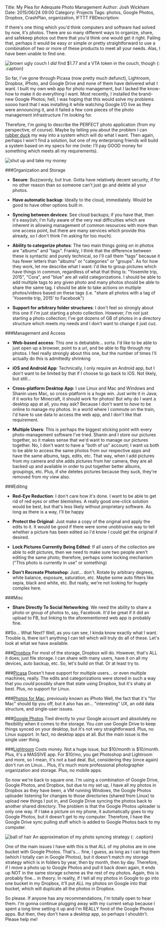 Title: My Plea for Adequate Photo Management
Author: Josh Wickham
Date: 2015/06/24 09:00
Category: Projects
Tags: photos, Google Photos, Dropbox, CrashPlan, organization, IFTTT
FBDescription: 

If there's one thing which you'd think computers and software had solved by now, it's photos. There are so many
different ways to organize, share, and safekeep photos out there that you'd think one would get it right. Failing that,
perhaps it would be easy or simple or pretty straightforward to use a combination of two or more of these products to
meet all your needs. Alas, I have been unable to find one.

![brown ugly couch][brown_couch]
I *did* find $1.77 and a VTA token in the couch, though
{: .caption}

So far, I've gone through Picasa (now pretty much defunct), Lightroom, Dropbox, iPhoto, and Google Drive and none of
them have delivered what I want. I built my own web app for photo management, but I lacked the know-how to make it do
everything I want. Most recently, I installed the brand-new Google Photos; hell, I was hoping that this would solve my
problems soooo hard that I was installing it while watching Google I/O live as they were announcing it, and it failed
a few core pieces of the photo management infrastructure I'm looking for.

Therefore, I'm going to describe the PERFECT photo application (from my perspective, of course). Maybe by telling
you about the problem I can [rubber duck][rubber_duck] my way into a system which will do what I want. Then again,
perhaps I won't find a solution, but one of my enterprising friends will build a system based on my specs for me (note:
I'll pay GOOD money for something which meets all my requirements). 

![shut up and take my money][shut_up]


###Organization and Storage
*   **Secure**: Buzzwordy, but true. Gotta have relatively decent security, if for no other reason than so someone can't
    just go and delete all your photos.
    
*   **Have automatic backup**: Ideally to the cloud, immediately. Would be good to have other options built in.

*   **Syncing between devices**: See cloud backups; if you have that, then it's easy(ish; I'm fully aware of the very
    real difficulties which are inherent in allowing management of common resources with more than one access point, but
    there are many services which provide this already, so I don't think I'm asking for too much).

*   **Ability to categorize photos**: The two main things going on in photos are "albums" and "tags". Frankly, I think
    that the difference between these is syntactic and purely technical, so I'll call them "tags" because it has fewer
    letters than "albums" or "categories" or "groups". As for how they work, let me describe what I want: I'd like to
    group pictures which have things in common, regardless of what that thing is: "Yosemite trip, 2015", "Cora", and
    "blue" are all valid categorizations. I should be able to add multiple tags to any given photo and many photos
    should be able to share the same tag. I should be able to take actions on multiple photos/videos based on these tags
    (i.e. "share all photos with a tag of 'Yosemite trip, 2015' to Facebook")

*   **Support for arbitrary folder structures**: I don't feel so strongly about this one if I'm just starting a photo
    collection. However, I'm *not* just starting a photo collection; I've got dozens of GB of photos in a directory
    structure which meets my needs and I don't want to change it just cuz.

###Management and Access
*   **Web-based access**: This one is debatable... sorta. I'd like to be able to just open up a browser, point to a
    url, and be able to flip through my photos. I feel really strongly about this one, but the number of times I'll
    actually do this is admittedly shrinking

*   **iOS and Android App**: Technically, I only require an Android app, but I don't want to be limited by that if I
    choose to go back to iOS. Not likely, but still...

*   **Cross-platform Desktop App**: I use Linux and Mac and Windows and Shanin uses Mac, so cross-platform is a huge win.
    Just write it in Java; if it works for Minecraft, it should work for photos! But why do I want a desktop app at all,
    you may ask? Because I don't want to *have* to be online to manage my photos. In a world where I commute on the
    train, I'd have to use data to access the web app, and I don't like that requirement.
     
*   **Multiple Users**: This is perhaps the biggest sticking point with every photo-management software I've tried.
    Shanin and I store our pictures together, so it makes sense that we'd want to manage our pictures together. No, I
    don't want to have a "both of us" account; I want us both to be able to access the same photos from our respective
    apps and have the same albums, tags, edits, etc. That way, when I add pictures from my camera and she adds pictures
    from her camera, they are all backed up and available in order to put together better albums, groupings, etc. Plus,
    if she deletes pictures because they suck, they're removed from my view also.

###Editing
*   **Red-Eye Reduction**: I don't care how it's done. I want to be able to get rid of red eyes or other blemishes.
    A really good one-click solution would be best, but that's less likely without proprietary software. As long as
    there is a way, I'll be happy

*   **Protect the Original**: Just make a copy of the original and apply the edits to it. It would be good if there were
    some unobtrusive way to tell whether a picture has been edited so I'd know I could get the original if desired.
    
*   **Lock Pictures Currently Being Edited**: If all users of the collection are able to edit pictures, then we need to
    make sure two people aren't editing the same photo; therefore, perhaps some locking mechanism ("This photo is
    currently in use" or something)
    
*   **Don't Recreate Photoshop**: Just... don't. Rotate by arbitrary degrees, white balance, exposure, saturation, etc.
    Maybe some auto filters like sepia, black and white, etc. But really, we're not looking for hugely complex here.

###Misc
*   **Share Directly To Social Networking**: We need the ability to share a photo or group of photos to, say, Facebook.
    It'd be great if it did an upload to FB, but linking to the aforementioned web app is probably fine.
    
##So... What Next?
Well, as you can see, I kinda know exactly what I want. Trouble is, there isn't anything I can tell which will truly do
all of these. Let's look at what we have available.

###[Dropbox][dropbox]
For most of the storage, Dropbox will do. However, that's ALL it does; just file storage. I can share with
many users, have it on all my devices, auto backup, etc. So, let's build on that. Or at least try to.

###[Picasa][picasa]
Doesn't have support for multiple users... or even multiple machines, really. The 
edits and categorizations were stored in such a way that you *could* possibly share that state using Dropbox, but it's
shaky at best. Plus, no support for Linux.

###[Photos for Mac][iPhoto], previously known as iPhoto
Well, the fact that it's "for Mac" should tip you off, but it also has an... "interesting" UX, an odd data structure,
and single-user issues.

###[Google Photos][gphotos]
Tied directly to your Google account and absolutely no flexibility when it comes to the storage. You *can* use Google
Drive to keep things synced on your desktop, but it's not very straightforward. Plus, no Linux support. In fact, no
desktop apps at all. But the main issue is the single user thing.

###[Lightroom][lightroom]
Costs money. Not a huge issue, but $10/month is $10/month. Plus, it's a MASSIVE app. For $10/mo, you get Photoshop and
Lightroom and more, so I mean, it's not a bad deal. But, considering they (once again) don't run on Linux... Plus, it's
much more professional photographer organization and storage. Plus, no mobile apps.

So now we're back to square one. I'm using a combination of Google Drive, Google Photos, and Dropbox, but due to my set
up, I have all my photos in Dropbox as they have been, a VM running Windows, the Google Photos uploader listening for
changes to those directories (shared from Linux) to upload new things I put in, and Google Drive syncing the photos back
to another shared directory. The problem is that the Google Photos uploader is only one way. If I take a picture on my
phone, it automatically goes to my Google Photos, but it doesn't get to my computer. Therefore, I have the Google Drive
sync pulling stuff which is added to Google Photos back to my computer.

![ball of hair][ball_of_hair]
An approximation of my photo syncing strategy
{: .caption}

One of the main issues I have with this is that ALL of my photos are in one bucket with Google Photos. That's.... fine,
I guess, as long as I can tag them (which I totally can in Google Photos), but it doesn't match my storage strategy
which is in folders by year, then by month, then by day. Therefore, if I move a photo up to Google Photos and pull it
back down again, it ends up NOT in the same storage scheme as the rest of my photos. Again, this is probably fine... in
theory. In reality, if I tell all my photos in Google to go into one bucket in my Dropbox, it'll put *ALL* my
photos on Google into that bucket, which will duplicate all the photos in Dropbox.

So please. If anyone has any recommendations, I'm totally open to hear them. I'm gonna continue plugging away with my
current setup because I spent a long time setting it up and I'm REALLY fond of the Google Photos apps. But then, they
don't have a desktop app, so perhaps I shouldn't. Please help me!
    
[rubber_duck]: https://en.wikipedia.org/wiki/Rubber_duck_debugging
[brown_couch]: {filename}/images/photo_nightmare_couch.jpg
[shut_up]: {filename}/images/photo_nightmare_shut_up.jpg
[dropbox]: https://www.dropbox.com
[iPhoto]: https://www.apple.com/mac/iphoto/
[picasa]: https://picasa.google.com
[gphotos]: https://photos.google.com
[lightroom]: https://lightroom.adobe.com
[ball_of_hair]: {filename}/images/photo_nightmare_hair.jpg